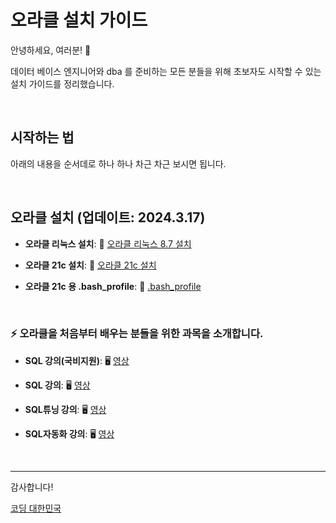 # 오라클 설치 가이드

안녕하세요, 여러분! 🌟

데이터 베이스 엔지니어와 dba 를 준비하는 모든 분들을 위해 초보자도 시작할 수 있는 설치 가이드를 정리했습니다.

&nbsp;

## 시작하는 법

아래의 내용을 순서데로 하나 하나 차근 차근 보시면 됩니다.


&nbsp;

## 오라클 설치 (업데이트: 2024.3.17)

- **오라클 리눅스 설치**:  🐧 [오라클 리눅스 8.7 설치](https://cafe.daum.net/oracleoracle/SoJs/3)

- **오라클 21c 설치**:  🐧 [오라클 21c 설치](https://cafe.daum.net/oracleoracle/SoJs/4)

- **오라클 21c 용 .bash_profile**:  📄 [.bash_profile](https://cafe.daum.net/oracleoracle/SoJs/6)


&nbsp;





### ⚡ 오라클을 처음부터 배우는 분들을 위한 과목을 소개합니다.


- **SQL 강의(국비지원)**:  🖥️ [영상](https://www.e-itwill.com/course/course_view.jsp?id=121&ch=course&cid=&s_style=gallery&scid=&s_field=&s_keyword=)  

- **SQL 강의**:  🖥️ [영상](https://easyupclass.e-itwill.com/course/course_view.jsp?id=22&cid=123&ch=course)  

- **SQL튜닝 강의**:  🖥️ [영상](https://easyupclass.e-itwill.com/course/course_view.jsp?id=69&cid=155)

- **SQL자동화 강의**:  🖥️ [영상](https://easyupclass.e-itwill.com/course/course_view.jsp?id=447&cid=28)  

&nbsp;


---

감사합니다!

[코딩 대한민국](https://codingkorea.example.com)
